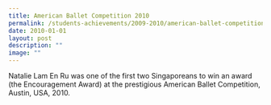 ```yaml
---
title: American Ballet Competition 2010
permalink: /students-achievements/2009-2010/american-ballet-competition-2010/
date: 2010-01-01
layout: post
description: ""
image: ""
---
```

Natalie Lam En Ru was one of the first two Singaporeans to win an award (the Encouragement Award) at the prestigious American Ballet Competition, Austin, USA, 2010.